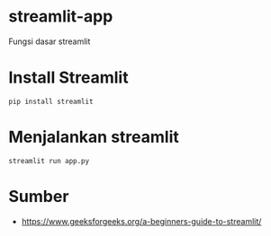 # streamlit-app
Fungsi dasar streamlit

# Install Streamlit
```
pip install streamlit
```

# Menjalankan streamlit
```
streamlit run app.py
```

# Sumber
- https://www.geeksforgeeks.org/a-beginners-guide-to-streamlit/
